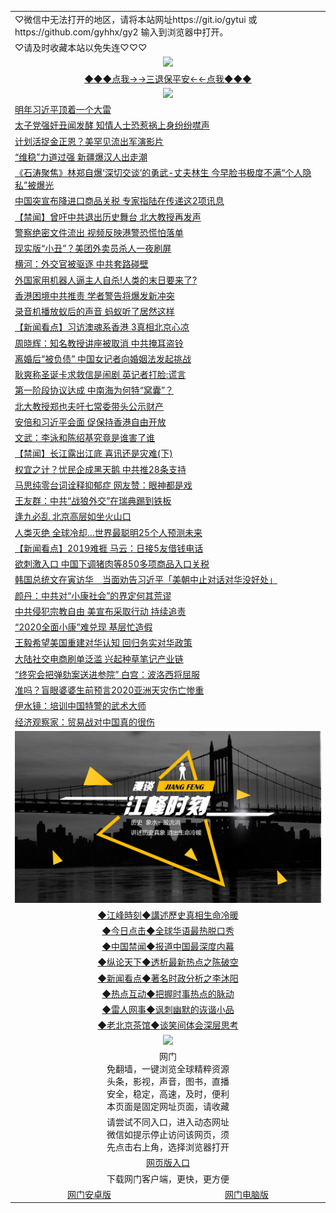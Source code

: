  <table>
<tr>
<td colspan="2" align=left>
♡微信中无法打开的地区，请将本站网址https://git.io/gytui 或 https://github.com/gyhhx/gy2 输入到浏览器中打开。 
 </td>
</tr>
 <tr>
 <td colspan="2" align=left>
♡请及时收藏本站以免失连♡♡♡
</td>
 </tr>
  <tr>
    <td colspan="2" align=center><img src="https://github.com/gyhhx/image-upload/blob/master/3t.jpg"></td>
 </tr>
 <tr><td colspan="2" align="center"><a href="https://xball.casa/oo.aspx?name=ogQuit&key=eqxowaguscvmxdgc&from=gy">◆◆◆点我→→三退保平安←←点我◆◆◆</a></td></tr>
  <tr>
    <td colspan="2" align=center><img src="https://cdn.jsdelivr.net/gh/gyoupiodf/im1/%E7%BD%91%E9%97%A8%E6%96%B0%E9%97%BB1.jpg"></td>
 </tr>
<tr><td colspan="2" align="left"><a href="https://xball.casa/oo.aspx?name=c1110126&key=eqxowaguscvmxdgc&from=gy">明年习近平顶着一个大雷</a></td></tr>
<tr><td colspan="2" align="left"><a href="https://xball.casa/oo.aspx?name=c1110188&key=eqxowaguscvmxdgc&from=gy">太子党强奸丑闻发酵 知情人士恐惹祸上身纷纷噤声</a></td></tr>
<tr><td colspan="2" align="left"><a href="https://xball.casa/oo.aspx?name=c1110136&key=eqxowaguscvmxdgc&from=gy">计划活捉金正恩？美罕见流出军演影片</a></td></tr>
<tr><td colspan="2" align="left"><a href="https://xball.casa/oo.aspx?name=c1110187&key=eqxowaguscvmxdgc&from=gy">“维稳”力道过强 新疆爆汉人出走潮</a></td></tr>
<tr><td colspan="2" align="left"><a href="https://xball.casa/oo.aspx?name=c1110191&key=eqxowaguscvmxdgc&from=gy">《石涛聚焦》林郑自爆‘深切交谈’的勇武-丈夫林生 今早脸书极度不满“个人隐私”被爆光</a></td></tr>
<tr><td colspan="2" align="left"><a href="https://xball.casa/oo.aspx?name=c1110160&key=eqxowaguscvmxdgc&from=gy">中国突宣布降进口商品关税 专家指陆在传递这2项讯息</a></td></tr>
<tr><td colspan="2" align="left"><a href="https://xball.casa/oo.aspx?name=c1110207&key=eqxowaguscvmxdgc&from=gy">【禁闻】曾吁中共退出历史舞台 北大教授再发声</a></td></tr>
<tr><td colspan="2" align="left"><a href="https://xball.casa/oo.aspx?name=c1110164&key=eqxowaguscvmxdgc&from=gy">警察绝密文件流出 视频反映港警恐慌怕落单</a></td></tr>
<tr><td colspan="2" align="left"><a href="https://xball.casa/oo.aspx?name=c1110156&key=eqxowaguscvmxdgc&from=gy">现实版“小丑”？美团外卖员杀人一夜刷屏</a></td></tr>
<tr><td colspan="2" align="left"><a href="https://xball.casa/oo.aspx?name=c1110204&key=eqxowaguscvmxdgc&from=gy">横河：外交官被驱逐 中共套路碰壁</a></td></tr>
<tr><td colspan="2" align="left"><a href="https://xball.casa/oo.aspx?name=c1110193&key=eqxowaguscvmxdgc&from=gy">外国家用机器人逼主人自杀!人类的末日要来了?</a></td></tr>
<tr><td colspan="2" align="left"><a href="https://xball.casa/oo.aspx?name=c1110184&key=eqxowaguscvmxdgc&from=gy">香港困境中共推责 学者警告将爆发新冲突</a></td></tr>
<tr><td colspan="2" align="left"><a href="https://xball.casa/oo.aspx?name=c1110185&key=eqxowaguscvmxdgc&from=gy">录音机播放蚁后的声音 蚂蚁听了居然这样</a></td></tr>
<tr><td colspan="2" align="left"><a href="https://xball.casa/oo.aspx?name=c1110162&key=eqxowaguscvmxdgc&from=gy">【新闻看点】习访澳魂系香港 3真相北京心凉</a></td></tr>
<tr><td colspan="2" align="left"><a href="https://xball.casa/oo.aspx?name=c1110174&key=eqxowaguscvmxdgc&from=gy">周晓辉：知名教授讲座被取消 中共掩耳盗铃</a></td></tr>
<tr><td colspan="2" align="left"><a href="https://xball.casa/oo.aspx?name=c1110200&key=eqxowaguscvmxdgc&from=gy">离婚后“被负债” 中国女记者向婚姻法发起挑战</a></td></tr>
<tr><td colspan="2" align="left"><a href="https://xball.casa/oo.aspx?name=c1110209&key=eqxowaguscvmxdgc&from=gy">耿爽称圣诞卡求救信是闹剧 英记者打脸:谎言</a></td></tr>
<tr><td colspan="2" align="left"><a href="https://xball.casa/oo.aspx?name=c1110142&key=eqxowaguscvmxdgc&from=gy">第一阶段协议达成 中南海为何特“窝囊”？</a></td></tr>
<tr><td colspan="2" align="left"><a href="https://xball.casa/oo.aspx?name=c1110129&key=eqxowaguscvmxdgc&from=gy">北大教授郑也夫吁七常委带头公示财产</a></td></tr>
<tr><td colspan="2" align="left"><a href="https://xball.casa/oo.aspx?name=c1110128&key=eqxowaguscvmxdgc&from=gy">安倍和习近平会面 促保持香港自由开放</a></td></tr>
<tr><td colspan="2" align="left"><a href="https://xball.casa/oo.aspx?name=c1110213&key=eqxowaguscvmxdgc&from=gy">文武：李泳和陈绍基究竟是谁害了谁</a></td></tr>
<tr><td colspan="2" align="left"><a href="https://xball.casa/oo.aspx?name=c1110212&key=eqxowaguscvmxdgc&from=gy">【禁闻】长江露出江底 喜讯还是灾难(下)</a></td></tr>
<tr><td colspan="2" align="left"><a href="https://xball.casa/oo.aspx?name=c1110208&key=eqxowaguscvmxdgc&from=gy">权宜之计？忧民企成黑天鹅 中共推28条支持</a></td></tr>
<tr><td colspan="2" align="left"><a href="https://xball.casa/oo.aspx?name=c1110190&key=eqxowaguscvmxdgc&from=gy">马思纯零台词诠释抑郁症 网友赞：眼神都是戏</a></td></tr>
<tr><td colspan="2" align="left"><a href="https://xball.casa/oo.aspx?name=c1110167&key=eqxowaguscvmxdgc&from=gy">王友群：中共“战狼外交”在瑞典踢到铁板</a></td></tr>
<tr><td colspan="2" align="left"><a href="https://xball.casa/oo.aspx?name=c1110223&key=eqxowaguscvmxdgc&from=gy">逢九必乱 北京高层如坐火山口</a></td></tr>
<tr><td colspan="2" align="left"><a href="https://xball.casa/oo.aspx?name=c1110192&key=eqxowaguscvmxdgc&from=gy">人类灭绝 全球冷却…世界最聪明25个人预测未来</a></td></tr>
<tr><td colspan="2" align="left"><a href="https://xball.casa/oo.aspx?name=c1110119&key=eqxowaguscvmxdgc&from=gy">【新闻看点】2019难捱 马云：日接5友借钱电话</a></td></tr>
<tr><td colspan="2" align="left"><a href="https://xball.casa/oo.aspx?name=c1110199&key=eqxowaguscvmxdgc&from=gy">欲刺激入口 中国下调猪肉等850多项商品入口关税</a></td></tr>
<tr><td colspan="2" align="left"><a href="https://xball.casa/oo.aspx?name=c1110194&key=eqxowaguscvmxdgc&from=gy">韩国总统文在寅访华　当面劝告习近平「美朝中止对话对华没好处」</a></td></tr>
<tr><td colspan="2" align="left"><a href="https://xball.casa/oo.aspx?name=c1110173&key=eqxowaguscvmxdgc&from=gy">颜丹：中共对“小康社会”的界定何其荒谬</a></td></tr>
<tr><td colspan="2" align="left"><a href="https://xball.casa/oo.aspx?name=c1110165&key=eqxowaguscvmxdgc&from=gy">中共侵犯宗教自由 美宣布采取行动 持续追责</a></td></tr>
<tr><td colspan="2" align="left"><a href="https://xball.casa/oo.aspx?name=c1110214&key=eqxowaguscvmxdgc&from=gy">“2020全面小康”难兑现 基层忙造假</a></td></tr>
<tr><td colspan="2" align="left"><a href="https://xball.casa/oo.aspx?name=c1110180&key=eqxowaguscvmxdgc&from=gy">王毅希望美国重建对华认知 回归务实对华政策</a></td></tr>
<tr><td colspan="2" align="left"><a href="https://xball.casa/oo.aspx?name=c1110203&key=eqxowaguscvmxdgc&from=gy">大陆社交电商刷单泛滥 兴起种草笔记产业链</a></td></tr>
<tr><td colspan="2" align="left"><a href="https://xball.casa/oo.aspx?name=c1110150&key=eqxowaguscvmxdgc&from=gy">“终究会把弹劾案送进参院” 白宫：波洛西将屈服</a></td></tr>
<tr><td colspan="2" align="left"><a href="https://xball.casa/oo.aspx?name=c1110231&key=eqxowaguscvmxdgc&from=gy">准吗？盲眼婆婆生前预言2020亚洲天灾伤亡惨重</a></td></tr>
<tr><td colspan="2" align="left"><a href="https://xball.casa/oo.aspx?name=c1110157&key=eqxowaguscvmxdgc&from=gy">伊水镜：培训中国特警的武术大师</a></td></tr>
<tr><td colspan="2" align="left"><a href="https://xball.casa/oo.aspx?name=c1110151&key=eqxowaguscvmxdgc&from=gy">经济观察家：贸易战对中国真的很伤</a></td></tr>

 <tr>
   <td colspan="2" align=center><img src="https://github.com/gyoupiodf/im1/blob/master/jf-1.jpg"></td>
  </tr>
   <tr>
   <td colspan="2" align=center> 
<a href="https://xball.casa/oo.aspx?name=c922850&key=eqxowaguscvmxdgc&from=gy&tag=9877">◆江峰時刻◆講述歷史真相生命冷暖</a><br/>
    </td>
  </tr>
   <tr>
   <td colspan="2" align=center> 
<a href="https://xball.casa/oo.aspx?name=c816850&key=eqxowaguscvmxdgc&from=gy&tag=9877">◆今日点击◆全球华语最热脱口秀</a><br/>
    </td>
  </tr>
  <tr>
  <td colspan="2" align=center>
<a href="https://xball.casa/oo.aspx?name=c816860&key=eqxowaguscvmxdgc&from=gy&tag=99733110">◆中国禁闻◆报道中国最深度内幕</a><br/>
   </tr>
  <tr>
     <td colspan="2" align=center>
<a href="https://xball.casa/oo.aspx?name=c816855&key=eqxowaguscvmxdgc&from=gy&tag=997110">◆纵论天下◆透析最新热点之陈破空</a><br/>
   </tr>
   <tr>
      <td colspan="2" align=center>
<a href="https://xball.casa/oo.aspx?name=c838308&key=eqxowaguscvmxdgc&from=gy&tag=9973110">◆新闻看点◆著名时政分析之李沐阳</a><br/>
   </tr>
   <tr>
     <td colspan="2" align=center>
<a href="https://xball.casa/oo.aspx?name=c816852&key=eqxowaguscvmxdgc&from=gy&tag=9733110">◆热点互动◆把握时事热点的脉动</a><br/>
   </tr>
   <tr>
      <td colspan="2" align=center>
<a href="https://xball.casa/oo.aspx?name=c816694&key=eqxowaguscvmxdgc&from=gy&tag=93310">◆雷人网事◆讽刺幽默的诙谐小品</a><br/>
   </tr>
   <tr>
    <td colspan="2" align=center>
<a href="https://xball.casa/oo.aspx?name=c816650&key=eqxowaguscvmxdgc&from=gy&tag=9973110">◆老北京茶馆◆谈笑间体会深层思考</a><br/>
   </tr>
 <tr>
    <td colspan="2" align="center"><img src="https://gitlab.com/ogate2/up/raw/master/_/oGate65.jpg"/></td>
  </tr>
  <tr>
    <td colspan="2" align="center">网门<br/>免翻墙，一键浏览全球精粹资源<br/>头条，影视，声音，图书，直播<br/>安全，稳定，高速，及时，便利<br/>本页面是固定网址页面，请收藏</td>
  <tr>
  <tr>
    <td colspan="2" align="center">请尝试不同入口，进入动态网址<br/>微信如提示停止访问该网页，须<br/>先点击右上角，选择浏览器打开</td>
  <tr>
  <tr>
    <td colspan="2" align="center"><a href="https://cdn.statically.io/gh/otiny/up/master/show001.htm">网页版入口</a></td>
  </tr>
  <tr>
    <td colspan="2" align="center">下载网门客户端，更快，更方便</td>
  <tr>
  <tr>
    <td align="center"><a href="https://raw.githubusercontent.com/opipe/up/master/oGatea.apk">网门安卓版</a></td>
    <td align="center"><a href="https://raw.githubusercontent.com/opipe/up/master/oGate.zip">网门电脑版</a></td>
  </tr>
</table>


